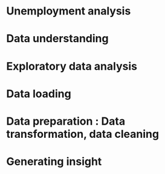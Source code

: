 # Unemployment analysis 
# Data understanding 
# Exploratory data analysis
# Data loading 
# Data preparation : Data transformation, data cleaning
# Generating insight
